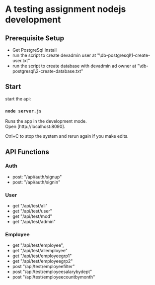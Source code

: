 # A testing assignment nodejs development

## Prerequisite Setup

- Get PostgreSql Install
- run the script to create devadmin user at "\db-postgresql\1-create-user.txt"
- run the script to create database with devadmin ad owner at "\db-postgresql\2-create-database.txt"

## Start

start the api:

### `node server.js`

Runs the app in the development mode.\
Open [http://localhost:8090].

Ctrl+C to stop the system and rerun again if you make edits.

## API Functions

### Auth

- post: "/api/auth/signup"
- post: "/api/auth/signin"

### User

- get "/api/test/all"
- get "/api/test/user"
- get "/api/test/mod"
- get "/api/test/admin"

### Employee

- get "/api/test/employee",
- get "/api/test/allemployee"
- get "/api/test/employeegrp1"
- get "/api/test/employeegrp2"
- post "/api/test/employeefilter"
- post "/api/test/employeesalarybydept"
- post "/api/test/employeecountbymonth"
